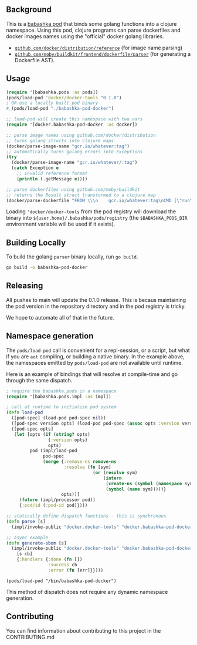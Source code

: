 ## Background

This is a [babashka pod](https://github.com/babashka/pods) that binds some golang functions into a clojure namespace.  Using this pod, clojure programs can parse dockerfiles and docker images names using the "official" docker golang libraries.

* [`github.com/docker/distribution/reference`](https://github.com/distribution/distribution/blob/main/reference/reference.go) (for image name parsing)
* [`github.com/moby/buildkit/frontend/dockerfile/parser`](https://github.com/moby/buildkit/blob/master/frontend/dockerfile/parser/parser.go) (for generating a Dockerfile AST).

## Usage

```clojure
(require '[babashka.pods :as pods])
(pods/load-pod 'docker/docker-tools "0.1.0")
; OR use a locally built pod binary
#_(pods/load-pod "./babashka-pod-docker")

;; load-pod will create this namespace with two vars
(require '[docker.babashka-pod-docker :as docker])

;; parse image names using github.com/docker/distribution
;; turns golang structs into clojure maps
(docker/parse-image-name "gcr.io/whatever:tag")
;; automatically turns golang errors into Exceptions
(try
  (docker/parse-image-name "gcr.io/whatever/:tag")
  (catch Exception e
    ;; invalid reference format
    (println (.getMessage e))))

;; parse dockerfiles using github.com/moby/buildkit
;; returns the Result struct transformed to a clojure map
(docker/parse-dockerfile "FROM \\\n    gcr.io/whatever:tag\nCMD [\"run\"]")
```

Loading `'docker/docker-tools` from the pod registry will download the binary into `${user.home}/.babashka/pods/registry` (the `$BABASHKA_PODS_DIR` environment variable will be used if it exists).

## Building Locally

To build the golang `parser` binary locally, run `go build`.

```bash
go build -o babashka-pod-docker
```

## Releasing

All pushes to main will update the 0.1.0 release. This is becaus maintaining the pod version in the repository directory and in the pod registry is tricky.

We hope to automate all of that in the future.

## Namespace generation

The `pods/load-pod` call is convenient for a repl-session, or a script, but what if you are `aot` compiling, or building a native binary.  In the example above, the namespaces emitted by `pods/load-pod` are not available until runtime.

Here is an example of bindings that will resolve at compile-time and go through the same dispatch.

```clj
; require the babashka.pods in a namespace
(require '[babashka.pods.impl :as impl])

; call at runtime to initialize pod system
(defn load-pod
  ([pod-spec] (load-pod pod-spec nil))
  ([pod-spec version opts] (load-pod pod-spec (assoc opts :version version)))
  ([pod-spec opts]
   (let [opts (if (string? opts)
                {:version opts}
                opts)
         pod (impl/load-pod
              pod-spec
              (merge {:remove-ns remove-ns
                      :resolve (fn [sym]
                                 (or (resolve sym)
                                     (intern
                                      (create-ns (symbol (namespace sym)))
                                      (symbol (name sym)))))}
                     opts))]
     (future (impl/processor pod))
     {:pod/id (:pod-id pod)})))

;; statically define dispatch functions - this is synchronous
(defn parse [s]
  (impl/invoke-public "docker.docker-tools" "docker.babashka-pod-docker/parse-dockerfile" [s] {}))

;; async example
(defn generate-sbom [s]
  (impl/invoke-public "docker.docker-tools" "docker.babashka-pod-docker/generate-sbom"
    [s cb]
    {:handlers {:done (fn [])
                :success cb
                :error (fn [err]}})))
```

```
(pods/load-pod "/bin/babashka-pod-docker")
```

This method of dispatch does not require any dynamic namespace generation.

## Contributing

You can find information about contributing to this project in the CONTRIBUTING.md
